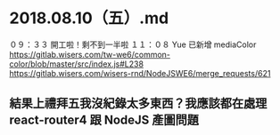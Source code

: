 # 2018.08.10（五）.md

０９：３３ 開工啦！剩不到一半啦
１１：０８ Yue 已新增 mediaColor  
https://gitlab.wisers.com/tw-we6/common-color/blob/master/src/index.js#L238  
https://gitlab.wisers.com/wisers-rnd/NodeJSWE6/merge_requests/621  

## 結果上禮拜五我沒紀錄太多東西？我應該都在處理 react-router4 跟 NodeJS 產圖問題  
